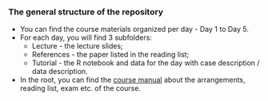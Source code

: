 ### The general structure of the repository  
* You can find the course materials organized per day - Day 1 to Day 5. 
* For each day, you will find 3 subfolders: 
	* Lecture - the lecture slides;
	* References - the paper listed in the reading list;
	* Tutorial - the R notebook and data for the day with case description / data description. 
* In the root, you can find the [course manual](https://github.com/mkchenxi/Causal-Inference/blob/main/Causal%20Inference%20-%20Course%20Manual.md) about the arrangements, reading list, exam etc. of the course. 

